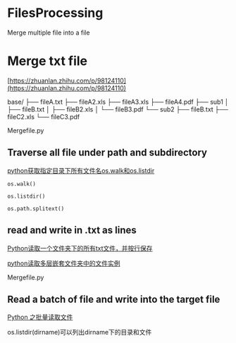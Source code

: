 # FilesProcessing
Merge multiple file into a file


# Merge txt file

[https://zhuanlan.zhihu.com/p/98124110](https://zhuanlan.zhihu.com/p/98124110)


base/
├── fileA.txt
├── fileA2.xls
├── fileA3.xls
├── fileA4.pdf
├── sub1
│   ├── fileB.txt
│   ├── fileB2.xls
│   └── fileB3.pdf
└── sub2
    ├── fileB.txt
    ├── fileC2.xls
    └── fileC3.pdf


Mergefile.py


## Traverse all file under path and subdirectory
[python获取指定目录下所有文件名os.walk和os.listdir](https://www.cnblogs.com/cloud-ken/p/10017093.html)

    os.walk()
    
    os.listdir()
    
    os.path.splitext()
    
## read and write in .txt as lines

[Python读取一个文件夹下的所有txt文件，并按行保存](https://blog.csdn.net/suyunzzz/article/details/104727729)

[python读取多层嵌套文件夹中的文件实例](https://cloud.tencent.com/developer/article/1742319)

Mergefile.py

## Read a batch of file and write into the target file

[Python 之批量读取文件](https://blog.csdn.net/kanon122500000/article/details/57111153?utm_medium=distribute.pc_relevant.none-task-blog-2%7Edefault%7ECTRLIST%7Edefault-1.no_search_link&depth_1-utm_source=distribute.pc_relevant.none-task-blog-2%7Edefault%7ECTRLIST%7Edefault-1.no_search_link)

os.listdir(dirname)可以列出dirname下的目录和文件
